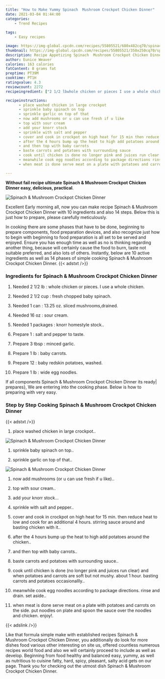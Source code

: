 ```yaml
---
title: "How to Make Yummy Spinach  Mushroom Crockpot Chicken Dinner"
date: 2021-03-04 01:44:00
categories:
    - Trend Recipes
    
tags:
    - Easy recipes

image: https://img-global.cpcdn.com/recipes/55805521/680x482cq70/spinach-mushroom-crockpot-chicken-dinner-recipe-main-photo.jpg
thumbnail: https://img-global.cpcdn.com/recipes/55805521/350x250cq70/spinach-mushroom-crockpot-chicken-dinner-recipe-main-photo.jpg
description: Recipe Appetizing Spinach  Mushroom Crockpot Chicken Dinner with 10 ingredients and 14 stages of easy cooking.
author: Eunice Weaver
calories: 163 calories
fatContent: 8 grams fat
preptime: PT39M
cooktime: PT1H
ratingvalue: 4.3
reviewcount: 2272
recipeingredient: ["2 1/2 lbwhole chicken or pieces I use a whole chicken", "2 1/2 cupfresh chopped baby spinach", "1 can1325 oz sliced mushroomsdrained", "16 ozsour cream", "1 packagesknorr homestyle stock", "1salt and pepper to taste", "3 tbspminced garlic", "1 lbbaby carrots", "12baby redskin potatoes washed", "1 lbwide egg noodles"]

recipeinstructions: 
      - place washed chicken in large crockpot 
      - sprinkle baby spinach on top 
      - sprinkle garlic on top of that 
      - now add mushrooms or u can use fresh if u like 
      - top with sour cream 
      - add your knorr stock 
      - sprinkle with salt and pepper 
      - cover and cook in crockpot on high heat for 15 min then reduce heat to low and cook for an additional 4 hours stirring sauce around and basting chicken with it 
      - after the 4 hours bump up the heat to high add potatoes around the chicken 
      - and then top with baby carrots 
      - baste carrots and potatoes with surrounding sauce 
      - cook until chicken is done no longer pink and juices run clear and when potatoes and carrots are soft but not mushy about 1 hour basting carrots and potatoes occasionallly 
      - meanwhile cook egg noodles according to package directions rinse and drain set aside 
      - when meat is done serve meat on a plate with potatoes and carrots on the side put noodles on plate and spoon the sauce over the noodles and chicken enjoy

---
```




**Without fail recipe ultimate Spinach &amp; Mushroom Crockpot Chicken Dinner easy, delicious, practical**. 


![Spinach &amp; Mushroom Crockpot Chicken Dinner](https://img-global.cpcdn.com/recipes/55805521/680x482cq70/spinach-mushroom-crockpot-chicken-dinner-recipe-main-photo.jpg "Spinach &amp; Mushroom Crockpot Chicken Dinner")




Excellent Early morning all, now you can make recipe Spinach &amp; Mushroom Crockpot Chicken Dinner with 10 ingredients and also 14 steps. Below this is just how to prepare, please carefully meticulously.

In cooking there are some phases that have to be done, beginning to prepare components, food preparation devices, and also recognize just how to begin with beginning to food preparation is all set to be served and enjoyed. Ensure you has enough time as well as no is thinking regarding another thing, because will certainly cause the food to burn, taste not suitable preferred, and also lots of others. Instantly, below are 10 active ingredients as well as 14 phases of simple cooking Spinach &amp; Mushroom Crockpot Chicken Dinner.
{{< adstxt />}}

### Ingredients for Spinach &amp; Mushroom Crockpot Chicken Dinner


1. Needed 2 1/2 lb : whole chicken or pieces. I use a whole chicken.

1. Needed 2 1/2 cup : fresh chopped baby spinach.

1. Needed 1 can : 13.25 oz. sliced mushrooms,drained.

1. Needed 16 oz : sour cream.

1. Needed 1 packages : knorr homestyle stock..

1. Prepare 1 : salt and pepper to taste.

1. Prepare 3 tbsp : minced garlic.

1. Prepare 1 lb : baby carrots.

1. Prepare 12 : baby redskin potatoes, washed.

1. Prepare 1 lb : wide egg noodles.



If all components Spinach &amp; Mushroom Crockpot Chicken Dinner its ready| prepares}, We are entering into the cooking phase. Below is how to preparing with very easy.

### Step by Step Cooking Spinach &amp; Mushroom Crockpot Chicken Dinner

{{< adstxt />}}


1. place washed chicken in large crockpot..



![Spinach &amp; Mushroom Crockpot Chicken Dinner](https://img-global.cpcdn.com/steps/55849273/160x128cq70/spinach-mushroom-crockpot-chicken-dinner-recipe-step-1-photo.jpg" "Spinach &amp; Mushroom Crockpot Chicken Dinner")



1. sprinkle baby spinach on top..



1. sprinkle garlic on top of that..



![Spinach &amp; Mushroom Crockpot Chicken Dinner](https://img-global.cpcdn.com/steps/55315773/160x128cq70/spinach-mushroom-crockpot-chicken-dinner-recipe-step-3-photo.jpg" "Spinach &amp; Mushroom Crockpot Chicken Dinner")



1. now add mushrooms (or u can use fresh if u like)..



1. top with sour cream..



1. add your knorr stock...



1. sprinkle with salt and pepper..



1. cover and cook in crockpot on high heat for 15 min. then reduce heat to low and cook for an additional 4 hours. stirring sauce around and basting chicken with it..



1. after the 4 hours bump up the heat to high add potatoes around the chicken..



1. and then top with baby carrots..



1. baste carrots and potatoes with surrounding sauce..



1. cook until chicken is done (no longer pink and juices run clear) and when potatoes and carrots are soft but not mushy. about 1 hour. basting carrots and potatoes occasionallly..



1. meanwhile cook egg noodles according to package directions. rinse and drain. set aside..



1. when meat is done serve meat on a plate with potatoes and carrots on the side. put noodles on plate and spoon the sauce over the noodles and chicken. enjoy!.





{{< adslink />}}

Like that formula simple make with established recipes Spinach &amp; Mushroom Crockpot Chicken Dinner, you additionally do look for more dishes food various other interesting on site us, offered countless numerous recipes world food and also we will certainly proceed to include as well as develop. Beginning from food healthy and balanced easy, yummy, as well as nutritious to cuisine fatty, hard, spicy, pleasant, salty acid gets on our page. Thank you for checking out the utmost dish Spinach &amp; Mushroom Crockpot Chicken Dinner.
